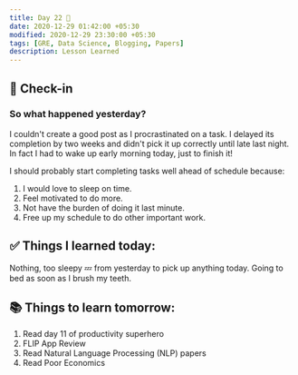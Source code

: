 ```yaml
---
title: Day 22 🍅
date: 2020-12-29 01:42:00 +05:30
modified: 2020-12-29 23:30:00 +05:30
tags: [GRE, Data Science, Blogging, Papers]
description: Lesson Learned
---
```


## 📩 Check-in

### So what happened yesterday?

I couldn't create a good post as I procrastinated on a task. I delayed its completion by two weeks and didn't pick it up correctly until late last night. In fact I had to wake up early morning today, just to finish it! 

I should probably start completing tasks well ahead of schedule because:

1. I would love to sleep on time.
2. Feel motivated to do more.
3. Not have the burden of doing it last minute.
4. Free up my schedule to do other important work.

## ✅ Things I learned today:

Nothing, too sleepy 💤 from yesterday to pick up anything today. Going to bed as soon as I brush my teeth.

## 📚 Things to learn tomorrow:

1. Read day 11 of productivity superhero
2. FLIP App Review
3. Read Natural Language Processing (NLP) papers
4. Read Poor Economics